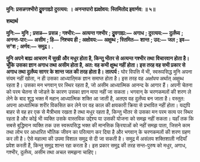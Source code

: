 **मुनि: प्रसन्नगश्भीरो दुॢवगाह्यो दुरत्यय: ।** **अनन्तपारो ह्यक्षोवय: स्तिमितोद इवार्णव: ॥ ५॥** 

**शब्दार्थ** 

**मुनि:—** **मुनि** **; प्रसन्न—** **प्रसन्न** **; गश्भीर:—** **अत्यन्त गश्भीर** **; दुॢवगाह्य:—** **अगाध** **; दुरत्यय:—** **दुर्लंघ्य** **; अनन्त-पार:—** **असीम** **; हि—** **निश्चय ही** **; अक्षोवय:—** **अक्षुब्ध** **; स्तिमित—** **शान्त** **; उद:—** **जल** **; इव—** **स²श** **; अर्णव:—** **समुद्र।** **.** 

**मुनि अपने बाह्य आचरण में सुखी और मधुर होता है, किन्तु भीतर से अत्यन्त गश्भीर तथा** **विचारवान होता है। चूँकि उसका ज्ञान अगाध तथा असीम होता है, अत: वह कभी क्षुब्ध नहीं** **होता। इस तरह वह सभी प्रकार से अगाध तथा दुर्लंघ्य सागर के शान्त जल की तरह होता है।** **तात्पर्य :** घोर विपत्ति में भी, स्वरूपसिद्ध मुनि अपना संयम नहीं खोता, न ही उसका आध्याति्मक ज्ञान समाप्त होता है। इस तरह वह *अक्षोवय* अर्थात् अक्षुब्ध रहता है। उसका मन भगवान् पर स्थिर रहता है, जो असीम आध्यात्मिक आनन्द के आगार हैं। अपनी चेतना को परम चेतना से जोडऩे के कारण उसका ज्ञान मापा नहीं जा सकता। भगवान् के चरणकमलों की शरण ले लेने के बाद शुद्ध भक्त में महान् आध्यात्मिक शक्ति आ जाती है, अतएव वह दुर्लंघ्य बन जाता है। वस्तुत: अपना आध्यात्मिक शरीर विकसित कर लेने पर वह काल की क्षयकारी क्रिया से प्रभावित नहीं होता। यद्यपि बाहर से वह हर एक से मैत्रीभाव रखता है तथा मधुर रहता है, किन्तु भीतर से उसका मन परम सत्य पर स्थिर रहता है और कोई भी व्यक्ति उसके वास्तविक उद्देश्य या उसकी योजना को समझ नहीं सकता। यहाँ तक कि सबसे बुद्धिमान व्यक्ति तक उस स्वरूपसिद्ध भक्त की मानसिक कि्रयाओं को नहीं समझ पाता, जिसने काम तथा लोभ पर आधारित भौतिक जीवन का परित्याग कर दिया है और भगवान् के चरणकमलों की शरण ग्रहण कर ली है। ऐसे महात्मा की उपमा विशाल समुद्र से दी जा सकती है। समुद्र में असंलय शक्तिशाली नदियाँ प्रवेश करती हैं, किन्तु समुद्र शान्त रहा करता है। इस प्रकार समुद्र की तरह सन्त-पुरुष को मधुर, अगाध, गश्भीर, दुर्लंघ्य, असीम तथा अचल समझना चाहिए।  